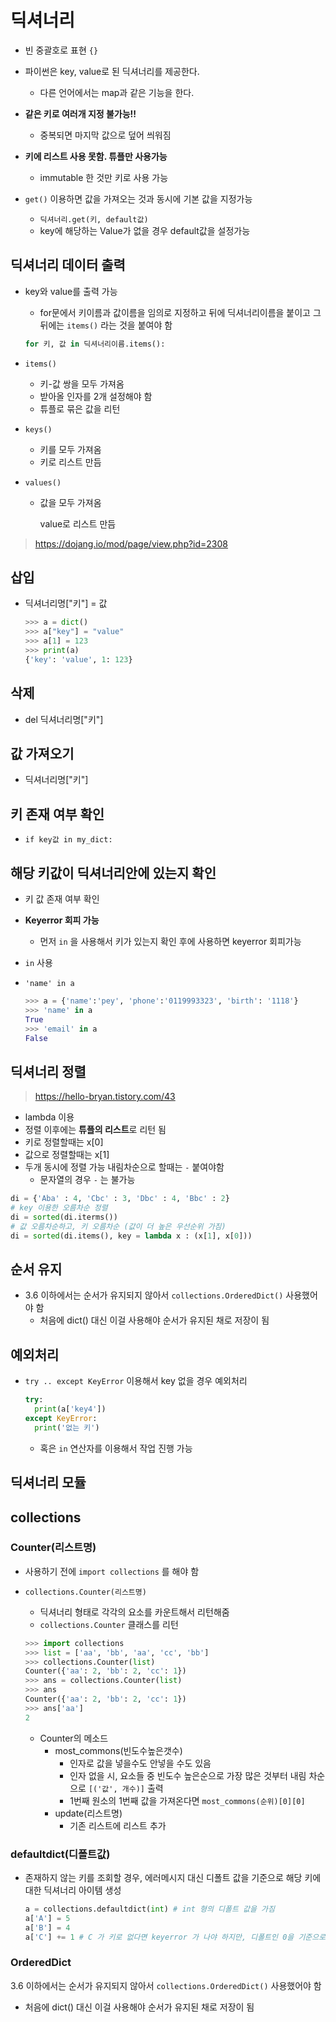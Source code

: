 # 딕셔너리
- 빈 중괄호로 표현 `{}`
- 파이썬은 key, value로 된 딕셔너리를 제공한다.
    - 다른 언어에서는 map과 같은 기능을 한다.
- **같은 키로 여러개 지정 불가능!!**
    - 중복되면 마지막 값으로 덮어 씌워짐
- **키에 리스트 사용 못함. 튜플만 사용가능**
    - immutable 한 것만 키로 사용 가능

- `get()` 이용하면 값을 가져오는 것과 동시에 기본 값을 지정가능
  - `딕셔너리.get(키, default값)`
  - key에 해당하는 Value가 없을 경우 default값을 설정가능 

## 딕셔너리 데이터 출력

- key와 value를 출력 가능
    - for문에서 키이름과 값이름을 임의로 지정하고 뒤에 딕셔너리이름을 붙이고 그 뒤에는 `items()` 라는 것을 붙여야 함
    ```python
    for 키, 값 in 딕셔너리이름.items():
    ```
- `items()`
  
    - 키-값 쌍을 모두 가져옴
    - 받아올 인자를 2개 설정해야 함
    - 튜플로 묶은 값을 리턴
- `keys()`
  
    - 키를 모두 가져옴
    - 키로 리스트 만듬
- `values()`
  
    - 값을 모두 가져옴
    
      value로 리스트 만듬

> https://dojang.io/mod/page/view.php?id=2308



## 삽입

- 딕셔너리명["키"] = 값

  ```python
  >>> a = dict()
  >>> a["key"] = "value"
  >>> a[1] = 123
  >>> print(a)
  {'key': 'value', 1: 123}
  ```



## 삭제

- del 딕셔너리명["키"]



## 값 가져오기

- 딕셔너리명["키"]



## 키 존재 여부 확인

- `if key값 in my_dict:`



## 해당 키값이 딕셔너리안에 있는지 확인

- 키 값 존재 여부 확인

- **Keyerror 회피 가능**

  - 먼저 `in` 을 사용해서 키가 있는지 확인 후에 사용하면 keyerror 회피가능

- `in` 사용

- `'name' in a`

  ```python
  >>> a = {'name':'pey', 'phone':'0119993323', 'birth': '1118'}
  >>> 'name' in a
  True
  >>> 'email' in a
  False
  ```



## 딕셔너리 정렬

> https://hello-bryan.tistory.com/43

- lambda 이용
- 정렬 이후에는 **튜플의 리스트**로 리턴 됨
- 키로 정렬할때는 x[0]
- 값으로 정렬할때는 x[1]
- 두개 동시에 정렬 가능 내림차순으로 할때는 `-` 붙여야함
  - 문자열의 경우 `-` 는 불가능

```python
di = {'Aba' : 4, 'Cbc' : 3, 'Dbc' : 4, 'Bbc' : 2}
# key 이용한 오름차순 정렬
di = sorted(di.iterms())
# 값 오름차순하고, 키 오름차순 (값이 더 높은 우선순위 가짐)
di = sorted(di.items(), key = lambda x : (x[1], x[0]))
```



## 순서 유지

- 3.6 이하에서는 순서가 유지되지 않아서 `collections.OrderedDict()` 사용했어야 함
  - 처음에 dict() 대신 이걸 사용해야 순서가 유지된 채로 저장이 됨



## 예외처리

- `try .. except KeyError` 이용해서 key 없을 경우 예외처리

  ```python
  try:
  	print(a['key4'])
  except KeyError:
    print('없는 키')
  ```

  - 혹은 `in` 연산자를 이용해서 작업 진행 가능



## 딕셔너리 모듈

## collections

### Counter(리스트명)

- 사용하기 전에 `import collections` 를 해야 함

- `collections.Counter(리스트명)`

  - 딕셔너리 형태로 각각의 요소를 카운트해서 리턴해줌
  - `collections.Counter` 클래스를 리턴

  ```python
  >>> import collections
  >>> list = ['aa', 'bb', 'aa', 'cc', 'bb']
  >>> collections.Counter(list)
  Counter({'aa': 2, 'bb': 2, 'cc': 1})
  >>> ans = collections.Counter(list)
  >>> ans
  Counter({'aa': 2, 'bb': 2, 'cc': 1})
  >>> ans['aa']
  2
  ```

  - Counter의 메소드
    - most_commons(빈도수높은갯수)
      - 인자로 값을 넣을수도 안넣을 수도 있음
      - 인자 없을 시, 요소들 중 빈도수 높은순으로 가장 많은 것부터 내림 차순으로 `[('값', 개수)]` 출력
      - 1번째 원소의 1번째 값을 가져온다면 `most_commons(순위)[0][0]`
    - update(리스트명)
      - 기존 리스트에 리스트 추가



### defaultdict(디폴트값)

- 존재하지 않는 키를 조회할 경우, 에러메시지 대신 디폴트 값을 기준으로 해당 키에 대한 딕셔너리 아이템 생성

  ```python
  a = collections.defaultdict(int) # int 형의 디폴트 값을 가짐
  a['A'] = 5
  a['B'] = 4
  a['C'] += 1 # C 가 키로 없다면 keyerror 가 나야 하지만, 디폴트인 0을 기준으로 자동으로 생성이 되어서 1의 값이 나옴
  ```



### OrderedDict 

3.6 이하에서는 순서가 유지되지 않아서 `collections.OrderedDict()` 사용했어야 함

- 처음에 dict() 대신 이걸 사용해야 순서가 유지된 채로 저장이 됨